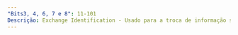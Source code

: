 ```yaml
---
"Bits3, 4, 6, 7 e 8": 11-101
Descrição: Exchange Identification - Usado para a troca de informação sobre endereços e características entre dois nós.
---
```

